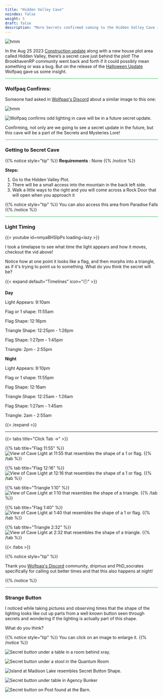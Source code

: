 ```yaml
---
title: "Hidden Valley Cave"
noindex: false
weight: 5
draft: false
description: "More Secrets confirmed coming to the Hidden Valley Cave in Brookhaven RP and video timelapse of interesting light."
---
```


![hmm](/images/bh/no_light_source.jpg)


In the Aug 25 2023 [Construction update](blog/archive/2023/august/construction/) along with a new house plot area called Hidden Valley, there’s a secret cave just behind the plot!
The BrookhavenRP community went back and forth if it could possibly mean something or was a bug. But on the release of the [Halloween Update](blog/archive/2023/october/10-13-23/) Wolfpaq gave us some insight. 

<hr style="background-color: #28b44c" size=8>

### Wolfpaq Confirms:


Someone had asked in [Wolfpaq's Discord](https://discord.com/channels/482308357248647177/870010373976236052/1162417286792102060) about a similar image to this one:

![hmm](/images/bh/flag.jpg)

![Wolfpaq confirms odd lighting in cave will be in a future secret update.](/images/bh/wolf.jpg)

Confirming, not only are we going to see a secret update in the future, but this cave will be a part of the Secrets and Mysteries Lore!

<hr style="background-color: #28b44c" size=8>

### Getting to Secret Cave

{{% notice style="tip" %}}
**Requirements** : None
{{% /notice %}}

**Steps:**
1. Go to the Hidden Valley Plot.
1. There will be a small access into the mountain in the back left side. 
1. Walk a little ways to the right and you will come across a Rock Door that will open when you approach it

{{% notice style="tip" %}}
You can also access this area from Paradise Falls
{{% /notice %}}

<hr style="background-color: #28b44c" size=8>

### Light Timing 

{{< youtube id=nmyaBHSIpPs loading=lazy >}}

I took a timelapse to see what time the light appears and how it moves, checkout the vid above!

Notice how at one point it looks like a flag, and then morphs into a triangle, as if it's trying to point us to something. What do you think the secret will be?

{{< expand default="Timelines" icon="🕘" >}} 



**Day**

Light Appears: 9:10am

Flag or 1 shape: 11:55am

Flag Shape: 12:16pm

Triangle Shape: 12:25pm - 1:26pm

Flag Shape: 1:27pm - 1:45pm

Triangle: 2pm - 2:55pm





**Night**

Light Appears: 9:10pm

Flag or 1 shape: 11:55pm

Flag Shape: 12:16am

Triangle Shape: 12:25am - 1:26am

Flag Shape: 1:27am - 1:45am

Triangle: 2am - 2:55am


{{< /expand >}}

---

{{< tabs title="Click Tab ->" >}}

{{% tab title="Flag 11:55" %}}
![View of Cave Light at 11:55 that resembles the shape of a 1 or flag.](/images/bh/cave-light-flag-shape-11_55.jpg)
{{% /tab %}}

{{% tab title="Flag 12:16" %}}
![View of Cave Light at 12:16 that resembles the shape of a 1 or flag.](/images/bh/cave-light-flag-shape-12_16.jpg)
{{% /tab %}}

{{% tab title="Triangle 1:10" %}}
![View of Cave Light at 1:10 that resembles the shape of a triangle.](/images/bh/cave-light-triangle-shape-1_10.jpg)
{{% /tab %}}

{{% tab title="Flag 1:40" %}}
![View of Cave Light at 1:40 that resembles the shape of a 1 or flag.](/images/bh/cave-light-flag-shape-1_40.jpg)
{{% /tab %}}

{{% tab title="Triangle 2:32" %}}
![View of Cave Light at 2:32 that resembles the shape of a triangle.](/images/bh/cave-light-triangle-shape-2_30.jpg)
{{% /tab %}}

{{< /tabs >}}

{{% notice style="tip" %}}

Thank you [Wolfpaq's Discord](https://discord.gg/wolfpaqgames) community, dripmus and PhD_socrates specifically for calling out better times and that this also happens at night!

{{% /notice %}}


<hr style="background-color: #28b44c" size=8>

### Strange Button

I noticed while taking pictures and observing times that the shape of the lighting looks like cut up parts from a well known button seen through secrets and wondering if the lighting is actually part of this shape. 

What do you think?

{{% notice style="tip" %}}
You can click on an image to enlarge it.
{{% /notice %}}





![Secret button under a table in a room behind xray.](/images/bh/secrets-button-hidden-room-xray.jpg)

![Secret button under a stool in the Quantum Room](/images/bh/secrets-button-quantum-room-stool.jpg)

![Island at Madison Lake resembles Secret Button Shape.](/images/bh/secrets-button-madison-lake.jpg)

![Secret button under table in Agency Bunker](/images/bh/secrets-button-agency-bunker.jpg)

![Secret button on Post found at the Barn.](/images/bh/secrets-button-farm.jpg)

